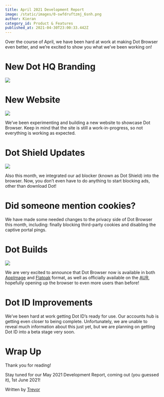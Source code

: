 ```yaml
---
title: April 2021 Development Report
image: /static/images/0-swfdruftzmj_6snh.png
author: Kieran
category_id: Product & Features
published_at: 2021-04-30T23:00:33.442Z
---
```

Over the course of April, we have been hard at work at making Dot Browser even better, and we’re excited to show you what we’ve been working on!

# New Dot HQ Branding

![](https://miro.medium.com/max/700/0*LVr4i4bMqUPnnjiV)

# New Website

![](https://miro.medium.com/max/2543/1*0xBZscvc6_L647QbB5ey7w.png)

We’ve been experimenting and building a new website to showcase Dot Browser. Keep in mind that the site is still a work-in-progress, so not everything is working as expected.

# Dot Shield Updates

![](https://miro.medium.com/max/700/0*OyEsmhD6mQveMyVa.png)

Also this month, we integrated our ad blocker (known as Dot Shield) into the browser. Now, you don’t even have to do anything to start blocking ads, other than download Dot!

# Did someone mention cookies?

We have made some needed changes to the privacy side of Dot Browser this month, including: finally blocking third-party cookies and disabling the captive portal pings.

# Dot Builds

![](https://miro.medium.com/max/700/0*B9S193B2dBsGc8kh.png)

We are very excited to announce that Dot Browser now is available in both [AppImage](https://github.com/dothq/browser-desktop/releases/latest/download/Dot_Browser-x86-64.AppImage) and [Flatpak](https://github.com/dothq/browser-desktop/releases/latest/download/dot-nightly.flatpak) format, as well as officially available on the [AUR](https://aur.archlinux.org/packages/dot-bin/), hopefully opening up the browser to even more users than before!

# Dot ID Improvements

We’ve been hard at work getting Dot ID’s ready for use. Our accounts hub is getting even closer to being complete. Unfortunately, we are unable to reveal much information about this just yet, but we are planning on getting Dot ID into a beta stage very soon.

# Wrap Up

Thank you for reading!

Stay tuned for our May 2021 Development Report, coming out (you guessed it), 1st June 2021!

Written by [Trevor](https://trevorthalacker.com)